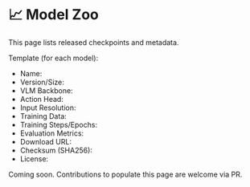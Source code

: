 # 📈 Model Zoo

This page lists released checkpoints and metadata.

Template (for each model):
- Name:
- Version/Size:
- VLM Backbone:
- Action Head:
- Input Resolution:
- Training Data:
- Training Steps/Epochs:
- Evaluation Metrics:
- Download URL:
- Checksum (SHA256):
- License:

Coming soon. Contributions to populate this page are welcome via PR.